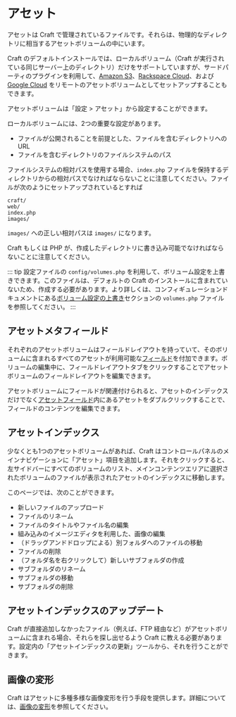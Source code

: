 # アセット

アセットは Craft で管理されているファイルです。それらは、物理的なディレクトリに相当するアセットボリュームの中にいます。

Craft のデフォルトインストールでは、ローカルボリューム（Craft が実行されている同じサーバー上のディレクトリ）だけをサポートしていますが、サードパーティのプラグインを利用して、[Amazon S3]()、[Rackspace Cloud]()、および [Google Cloud]() をリモートのアセットボリュームとしてセットアップすることもできます。

アセットボリュームは「設定 > アセット」から設定することができます。

ローカルボリュームには、2つの重要な設定があります。

* ファイルが公開されることを前提とした、ファイルを含むディレクトリへの URL
* ファイルを含むディレクトリのファイルシステムのパス

ファイルシステムの相対パスを使用する場合、`index.php` ファイルを保持するディレクトリからの相対パスでなければならないことに注意してください。ファイルが次のようにセットアップされているとすれば

    craft/
    web/
    index.php
    images/

`images/` への正しい相対パスは `images/` になります。

Craft もしくは PHP が、作成したディレクトリに書き込み可能でなければならないことに注意してください。

::: tip
設定ファイルの `config/volumes.php` を利用して、ボリューム設定を上書きできます。このファイルは、デフォルトの Craft のインストールに含まれていないため、作成する必要があります。より詳しくは、コンフィギュレーションドキュメントにある[ボリューム設定の上書き](configuration.md#overriding-volume-settings)セクションの `volumes.php` ファイルを参照してください。
:::

## アセットメタフィールド

それぞれのアセットボリュームはフィールドレイアウトを持っていて、そのボリュームに含まれるすべてのアセットが利用可能な[フィールド](fields.md)を付加できます。ボリュームの編集中に、フィールドレイアウトタブをクリックすることでアセットボリュームのフィールドレイアウトを編集できます。

アセットボリュームにフィールドが関連付けられると、アセットのインデックスだけでなく[アセットフィールド](assets-fields.md)内にあるアセットをダブルクリックすることで、フィールドのコンテンツを編集できます。

## アセットインデックス

少なくとも1つのアセットボリュームがあれば、Craft はコントロールパネルのメインナビゲーションに「アセット」項目を追加します。それをクリックすると、左サイドバーにすべてのボリュームのリスト、メインコンテンツエリアに選択されたボリュームのファイルが表示されたアセットのインデックスに移動します。

このページでは、次のことができます。

* 新しいファイルのアップロード
* ファイルのリネーム
* ファイルのタイトルやファイル名の編集
* 組み込みのイメージエディタを利用した、画像の編集
* （ドラッグアンドドロップによる）別フォルダへのファイルの移動
* ファイルの削除
* （フォルダ名を右クリックして）新しいサブフォルダの作成
* サブフォルダのリネーム
* サブフォルダの移動
* サブフォルダの削除

## アセットインデックスのアップデート

Craft が直接追加しなかったファイル（例えば、FTP 経由など）がアセットボリュームに含まれる場合、それらを探し出せるよう Craft に教える必要があります。設定内の「アセットインデックスの更新」ツールから、それを行うことができます。

## 画像の変形

Craft はアセットに多種多様な画像変形を行う手段を提供します。詳細については、[画像の変形](image-transforms.md)を参照してください。

